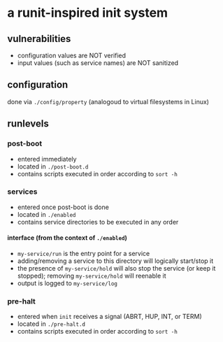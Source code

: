 # a runit-inspired init system
## vulnerabilities
- configuration values are NOT verified
- input values (such as service names) are NOT sanitized

## configuration
done via `./config/property` (analogoud to virtual filesystems in Linux)

## runlevels
### post-boot
- entered immediately
- located in `./post-boot.d`
- contains scripts executed in order according to `sort -h`

### services
- entered once post-boot is done
- located in `./enabled`
- contains service directories to be executed in any order

#### interface (from the context of `./enabled`)
- `my-service/run` is the entry point for a service
- adding/removing a service to this directory will logically start/stop it
- the presence of `my-service/hold` will also stop the service (or keep it stopped); removing `my-service/hold` will reenable it
- output is logged to `my-service/log`

### pre-halt
- entered when `init` receives a signal (ABRT, HUP, INT, or TERM)
- located in `./pre-halt.d`
- contains scripts executed in order according to `sort -h`

